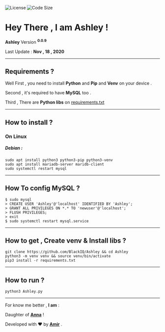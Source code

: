 <html>
  <body>
    <img src="https://img.shields.io/github/license/BlackIQ/Ashley?style=flat-square" alt="License"/>
    <img src="https://img.shields.io/github/languages/code-size/BlackIQ/Ashley?style=flat-square" alt="Code Size"/>
    <h1>Hey There , I am Ashley !</h1>
    <p><b>Ashley</b> Version <sup><b>0.0.9</b></sup></p>
    <p>Last Update : <b>Nov , 18 , 2020</b></p>
    <hr>
    <h2>Requirements ?</h2>
    <p>Well First , you need to install <b>Python</b> and <b>Pip</b> and <b>Venv</b> on your device .</p>
    <p>Second , it's required to have <b>MySQL</b> too .</p>
    <p>Third , There are <b>Python libs</b> on <a href="https://github.com/BlackIQ/Ashley/blob/main/requirements.txt">requirements.txt</a></p>
    <hr>
    <h2>How to install ?</h2>
    <h3>On Linux</h3>
    <h5>Debian : </h5>
    <code>sudo apt install python3 python3-pip python3-venv</code>
    <br>
    <code>sudo apt install mariadb-server maridb-client</code>
    <br>
    <code>sudo systemctl restart mysql</code>
    <hr>
    <h2>How To config MySQL ?</h2>
    <code>$ sudo mysql</code>
    <br>
    <code>> CREATE USER 'Ashley'@'localhost' IDENTIFIED BY 'Ashley';</code>
    <br>
    <code>> GRANT ALL PRIVILEGES ON *.* TO 'newuser'@'localhost';</code>
    <br>
    <code>> FLUSH PRIVILEGES;</code>
    <br>
    <code>> exit</code>
    <br>
    <code>$ sudo systemctl restart mysql.service</code>
    <hr>
    <h2>How to get , Create venv & Install libs ?</h2>
    <code>git clone https://github.com/BlackIQ/Ashley && cd Ashley</code>
    <br>
    <code>python3 -m venv venv && source venv/bin/activate</code>
    <br>
    <code>pip3 install -r requirements.txt</code>
    <hr>
    <h2>How to run ?</h2>
    <code>python3 Ashley.py</code>
    <hr>
    <p>For know me better , <b>I am</b> :</p>
    <p>Daughter of <b><a href="https://github.com/Annahita2004">Anna</a></b> !</p>
    <p>Developed with &hearts; by <b><a href="https://github.com/BlackIQ">Amir</a></b> .<p>
  </body>
</html>
